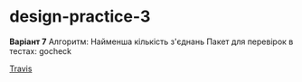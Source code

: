# design-practice-3

**Варіант 7**
Алгоритм: Найменша кількість з'єднань
Пакет для перевірок в тестах: gocheck

[Travis](https://travis-ci.com/github/VictoryKS/design-practice-3/builds/166588969)
